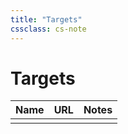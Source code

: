 ```yaml
---
title: "Targets"
cssclass: cs-note
---
```


# Targets

| Name | URL | Notes |
|------|-----|-------|
|      |     |       |

